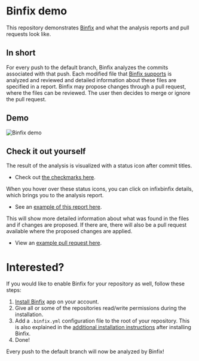 # Binfix demo
This repository demonstrates [Binfix](https://github.com/marketplace/infix-binfix/) and what the analysis reports and pull requests look like.

## In short
For every push to the default branch, Binfix analyzes the commits associated with that push.
Each modified file that [Binfix supports](https://infix.ai/binfix.html#current-release-and-supported-file-types) is analyzed and reviewed and detailed information about these files are specified in a report.
Binfix may propose changes through a pull request, where the files can be reviewed.
The user then decides to merge or ignore the pull request.

## Demo
![Binfix demo](https://infix.ai/img/binfix/binfix-demo.gif)

## Check it out yourself
The result of the analysis is visualized with a status icon after commit titles.
* Check out [the checkmarks here](https://github.com/infix-tech/binfix-demo/commits/main).

When you hover over these status icons, you can click on infixbinfix details, which brings you to the analysis report.
* See an [example of this report here](https://github.com/infix-tech/binfix-demo/runs/18073176513).

This will show more detailed information about what was found in the files and if changes are proposed.
If there are, there will also be a pull request available where the proposed changes are applied.
* View an [example pull request here](https://github.com/infix-tech/binfix-demo/pull/1).

# Interested?
If you would like to enable Binfix for your repository as well, follow these steps:
1. [Install Binfix](https://github.com/marketplace/infix-binfix/) app on your account.
2. Give all or some of the repositories read/write permissions during the installation.
3. Add a `.binfix.yml` configuration file to the root of your repository. This is also explained in the [additional installation instructions](https://infix.ai/binfix.html) after installing Binfix.
4. Done!

Every push to the default branch will now be analyzed by Binfix!
